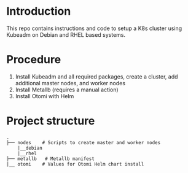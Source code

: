 # Introduction
This repo contains instructions and code to setup a K8s cluster using Kubeadm on Debian and RHEL based systems.

# Procedure

1. Install Kubeadm and all required packages, create a cluster, add additional master nodes, and worker nodes
2. Install Metallb (requires a manual action)
3. Install Otomi with Helm

# Project structure
```
.
├── nodes    # Scripts to create master and worker nodes
    |__debian
    |__rhel
├── metallb   # Metallb manifest
|__ otomi    # Values for Otomi Helm chart install

